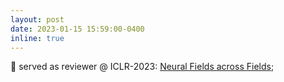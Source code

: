```yaml
---
layout: post
date: 2023-01-15 15:59:00-0400
inline: true
---
```


:pencil: served as reviewer @ ICLR-2023: [Neural Fields across Fields](https://sites.google.com/view/neural-fields);
